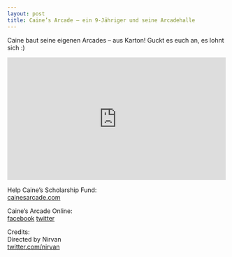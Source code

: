 ```yaml
---
layout: post
title: Caine’s Arcade – ein 9-Jähriger und seine Arcadehalle
---
```


<p>Caine baut seine eigenen Arcades – aus Karton! Guckt es euch an, es lohnt sich :)
<br>
<div class="elastic-video"><iframe src="http://player.vimeo.com/video/40000072" width="500" height="281" frameborder="0" webkitAllowFullScreen mozallowfullscreen allowFullScreen></iframe> 
</div></p>

<p>Help Caine’s Scholarship Fund:<br />
<a href="http://www.cainesarcade.com">cainesarcade.com</a></p>

<p>Caine’s Arcade Online:<br />
<a href="http://facebook.com/cainesarcade">facebook</a> 
<a href="http://twitter.com/cainesarcade">twitter</a></p>

<p>Credits:<br />
Directed by Nirvan<br />
<a href="http://www.twitter.com/nirvan">twitter.com/nirvan</a></p>
